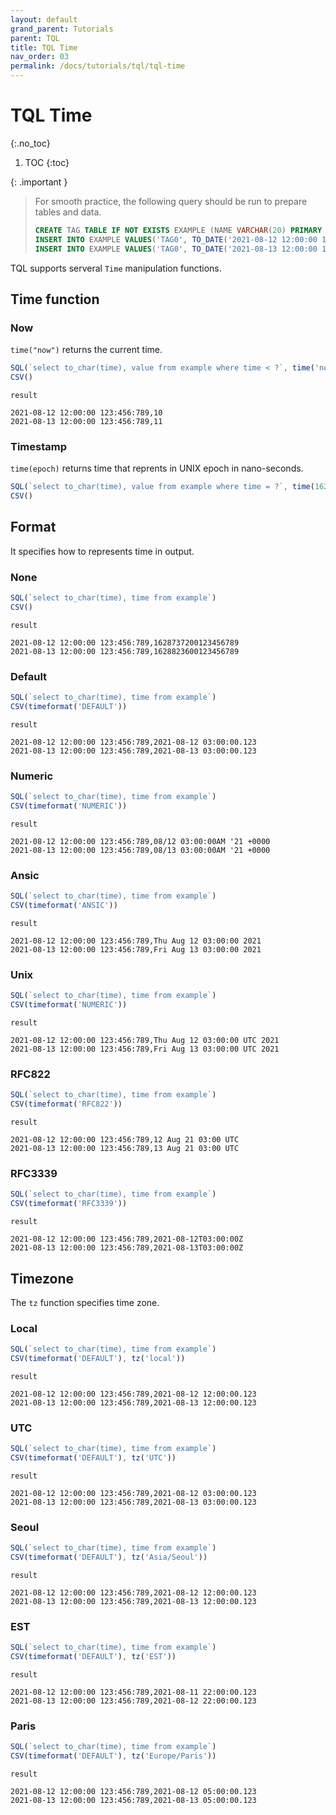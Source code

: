 ```yaml
---
layout: default
grand_parent: Tutorials
parent: TQL
title: TQL Time
nav_order: 03
permalink: /docs/tutorials/tql/tql-time
---
```


# TQL Time
{:.no_toc}

1. TOC
{:toc}

{: .important }
> For smooth practice, the following query should be run to prepare tables and data.
> ```sql
> CREATE TAG TABLE IF NOT EXISTS EXAMPLE (NAME VARCHAR(20) PRIMARY KEY, TIME DATETIME BASETIME, VALUE DOUBLE SUMMARIZED);
> INSERT INTO EXAMPLE VALUES('TAG0', TO_DATE('2021-08-12 12:00:00 123:456:789'), 10);
> INSERT INTO EXAMPLE VALUES('TAG0', TO_DATE('2021-08-13 12:00:00 123:456:789'), 11);
> ```

TQL supports serveral `Time` manipulation functions.

## Time function

### Now

`time("now")` returns the current time.

```js
SQL(`select to_char(time), value from example where time < ?`, time('now'))
CSV()
```

`result`

```
2021-08-12 12:00:00 123:456:789,10
2021-08-13 12:00:00 123:456:789,11
```

### Timestamp

`time(epoch)`  returns time that reprents in UNIX epoch in nano-seconds.

```js
SQL(`select to_char(time), value from example where time = ?`, time(1628737200123456789))
CSV()
```

## Format

It specifies how to represents time in output.

### None

```js
SQL(`select to_char(time), time from example`)
CSV()
```

`result`

```
2021-08-12 12:00:00 123:456:789,1628737200123456789
2021-08-13 12:00:00 123:456:789,1628823600123456789
```

### Default

```js
SQL(`select to_char(time), time from example`)
CSV(timeformat('DEFAULT'))
```

`result`

```
2021-08-12 12:00:00 123:456:789,2021-08-12 03:00:00.123
2021-08-13 12:00:00 123:456:789,2021-08-13 03:00:00.123
```

### Numeric

```js
SQL(`select to_char(time), time from example`)
CSV(timeformat('NUMERIC'))
```

`result`

```
2021-08-12 12:00:00 123:456:789,08/12 03:00:00AM '21 +0000
2021-08-13 12:00:00 123:456:789,08/13 03:00:00AM '21 +0000
```

### Ansic

```js
SQL(`select to_char(time), time from example`)
CSV(timeformat('ANSIC'))
```

`result`

```
2021-08-12 12:00:00 123:456:789,Thu Aug 12 03:00:00 2021
2021-08-13 12:00:00 123:456:789,Fri Aug 13 03:00:00 2021
```

### Unix

```js
SQL(`select to_char(time), time from example`)
CSV(timeformat('NUMERIC'))
```

`result`

```
2021-08-12 12:00:00 123:456:789,Thu Aug 12 03:00:00 UTC 2021
2021-08-13 12:00:00 123:456:789,Fri Aug 13 03:00:00 UTC 2021
```

### RFC822

```js
SQL(`select to_char(time), time from example`)
CSV(timeformat('RFC822'))
```

`result`

```
2021-08-12 12:00:00 123:456:789,12 Aug 21 03:00 UTC
2021-08-13 12:00:00 123:456:789,13 Aug 21 03:00 UTC
```

### RFC3339

```js
SQL(`select to_char(time), time from example`)
CSV(timeformat('RFC3339'))
```

`result`

```
2021-08-12 12:00:00 123:456:789,2021-08-12T03:00:00Z
2021-08-13 12:00:00 123:456:789,2021-08-13T03:00:00Z
```

## Timezone

The `tz` function specifies time zone.

### Local

```js
SQL(`select to_char(time), time from example`)
CSV(timeformat('DEFAULT'), tz('local'))
```

`result`

```
2021-08-12 12:00:00 123:456:789,2021-08-12 12:00:00.123
2021-08-13 12:00:00 123:456:789,2021-08-13 12:00:00.123
```

### UTC

```js
SQL(`select to_char(time), time from example`)
CSV(timeformat('DEFAULT'), tz('UTC'))
```

`result`

```
2021-08-12 12:00:00 123:456:789,2021-08-12 03:00:00.123
2021-08-13 12:00:00 123:456:789,2021-08-13 03:00:00.123
```

### Seoul

```js
SQL(`select to_char(time), time from example`)
CSV(timeformat('DEFAULT'), tz('Asia/Seoul'))
```

`result`

```
2021-08-12 12:00:00 123:456:789,2021-08-12 12:00:00.123
2021-08-13 12:00:00 123:456:789,2021-08-13 12:00:00.123
```

### EST

```js
SQL(`select to_char(time), time from example`)
CSV(timeformat('DEFAULT'), tz('EST'))
```

`result`

```
2021-08-12 12:00:00 123:456:789,2021-08-11 22:00:00.123
2021-08-13 12:00:00 123:456:789,2021-08-12 22:00:00.123
```

### Paris

```js
SQL(`select to_char(time), time from example`)
CSV(timeformat('DEFAULT'), tz('Europe/Paris'))
```

`result`

```
2021-08-12 12:00:00 123:456:789,2021-08-12 05:00:00.123
2021-08-13 12:00:00 123:456:789,2021-08-13 05:00:00.123
```
